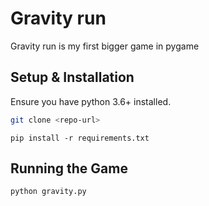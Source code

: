 # Gravity run

Gravity run is my first bigger game in pygame

## Setup & Installation
Ensure you have python 3.6+ installed.
```bash
git clone <repo-url>
```
```
pip install -r requirements.txt
```

## Running the Game
```
python gravity.py
```

